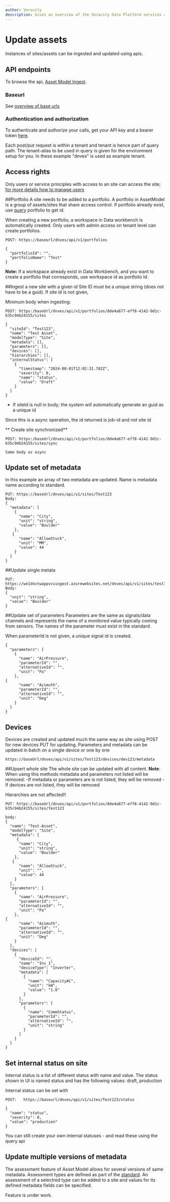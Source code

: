 ```yaml
---
author: Veracity
description: Gives an overview of the Veracity Data Platform services and related components.
---
```


# Update assets
Instances of sites/assets can be ingested and updated using apis.

## API endpoints
To browse the api, [Asset Model Ingest](https://developer.veracity.com/docs/section/api-explorer/76904bcb-1aaf-4a2f-8512-3af36fdadb2f/developerportal/DataFabric-MMS-Ingest-API-swagger.json). 

### Baseurl
See [overview of base urls](https://developer.veracity.com/docs/section/dataplatform/apiendpoints)

### Authentication and authorization
To authenticate and authorize your calls, get your API key and a bearer token [here](../auth.md).


Each post/put request is within a tenant and tenant is hence part of query path. 
The tenant-alias to be used in query is given for the environment setup for you.  In these example "dnves" is used as example tenant.



## Access rights
Only users or service principles with access to an site can access the site; [for more details how to manage users](accesscontrol.md)

##Portfolio
A site needs to be added to a portfolio. A portfolio in AssetModel is a group of assets/sites that share access control. If portfolio already exist, use [query](assetmodelQuery.md) portfolio to get id.

When creating a new portfolio; a workspace in Data workbench is automatically created.
Only users with admin access on tenant level can create portfolios.

```
POST: https://baseurl/dnves/api/v1/portfolios

{
  "portfolioId": "",
  "portfolioName": "Test"
}
```

**Note:** If a workspace already exist in Data Workbench, and you want to create a portfolio that corresponds, use workspace id as portfolio Id.


##Ingest a new site with a given id
Site ID must be a unique string (does not have to be a guid). If site id is not given, 

Minimum body when ingesting:
```
POST: https:/baseUrl/dnves/api/v1/portfolios/8de4a677-eff8-4142-9d1c-635c94b24155/sites 

{
  "siteId": "Test123",
  "name": "Test Asset",
  "modelType": "Site",
  "metadata": [], 
  "parameters": [],   
  "devices": [],         
  "hierarchies": [],    
  "internalStatus": [
    {
      "timestamp": "2024-08-01T12:02:31.782Z",
      "severity": 0,
      "name": "status",
      "value": "Draft"
    }
  ]
}

```
- If siteId is null in body; the system will automatically generate an guid as a unique id

Since this is a async operation, the id returned is job-id and not site id

** Create site synchronized**
```
POST: https:/baseUrl/dnves/api/v1/portfolios/8de4a677-eff8-4142-9d1c-635c94b24155/sites/sync 

Same body as async
```

## Update set of metadata
In this example an array of two metadata are updated. Name is metadata name according to standard. 
```
PUT: https://baseUrl/dnves/api/v1/sites/Test123
Body:
{
  "metadata": [
    {
      "name": "City",
      "unit": "string",
      "value": "Boulder"
    },
   {
      "name": "AllowStuck",
      "unit": "MM",
      "value": 44
    }
  ]
}
```

##Update single metata
```
PUT: https://we1dnvtwappvcvingest.azurewebsites.net/dnves/api/v1/sites/test123/metadata/City
Body:
{
  "unit": "string",
  "value": "Boulder"
}
```
##Update set of parameters
Parameters are the same as signals/data channels and represents the name of a monitored value typically coming from sensors. The names of the parameter must exist in the standard.

When parameterId is not given, a unique signal id is created. 
```
{
  "parameters": [
    {
      "name": "AirPressure",
      "parameterId": "",
      "alternativeId": "",
      "unit": "Pa"
    },
{
      "name": "Azimuth",
      "parameterId": "",
      "alternativeId": "",
      "unit": "Deg"
    }
  ]
}
```

## Devices
Devices are created and updated much the same way as site using
POST for new devices
PUT for updating. Parameters and metadata can be updated in batch on a single device or one by one

```
https://baseUrl/dnves/api/v1/sites/Test123/devices/dev123/metadata
```

##Upsert whole site
The whole site can be updated with all content. 
**Note**: When using this methods metadata and parameters not listed will be removed:
-If metadata or parameters are is not listed, they will be removed
-If devices are not listed, they will be removed

Hierarchies are not affected!!
```
PUT: https://baseUrl/dnves/api/v1/portfolios/8de4a677-eff8-4142-9d1c-635c94b24155/sites/Test123

body:
{
  "name": "Test-Asset",
  "modelType": "Site",
  "metadata": [
     {
      "name": "City",
      "unit": "string",
      "value": "Boulder"
    },
   {
      "name": "AllowStuck",
      "unit": "",
      "value": 44
    }
  ],
  "parameters": [
    {
      "name": "AirPressure",
      "parameterId": "",
      "alternativeId": "",
      "unit": "Pa"
    },
{
      "name": "Azimuth",
      "parameterId": "",
      "alternativeId": "",
      "unit": "Deg"
    }
  ],
  "devices": [
    {
      "deviceId": "",
      "name": "Inv_1",
      "deviceType": "Inverter",
      "metadata": [
        {
          "name": "CapacityAC",
          "unit": "kW",
          "value": "1.0"
        }
      ],
      "parameters": [
        {
          "name": "CommStatus",
          "parameterId": "",
          "alternativeId": "",
          "unit": "string"
        }
      ]
    }
  ]
}
```



## Set internal status on site
Internal status is a list of different status with name and value. The status shown in UI is named status and has the following values: draft, production

Internal status can be set with 
```
POST:   https://baseurl/dnves/api/v1/sites/Test123/status

{
  "name": "status",
  "severity": 0,
  "value": "production"
}
```

You can still create your own internal statuses - and read these using the query api


## Update multiple versions of metadata
The assessment feature of Asset Model allows for several versions of same metadata.
Assessment types are defined as part of the [standard](standard.md). An assessment of a selectred type can be added to a site and values for its defined metadata fields can be specified.

Feature is under work.